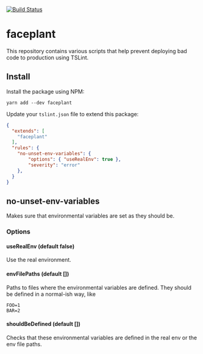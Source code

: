 [![Build Status](https://travis-ci.org/Meeshkan/faceplant.svg?branch=master)](https://travis-ci.org/freeCodeCamp/how-to-contribute-to-open-source)

# faceplant
This repository contains various scripts that help prevent deploying bad code to production using TSLint.

## Install

Install the package using NPM:

    yarn add --dev faceplant

Update your `tslint.json` file to extend this package:

```json
{
  "extends": [
    "faceplant"
  ],
  "rules": {
    "no-unset-env-variables": {
        "options": { "useRealEnv": true },
        "severity": "error"
    },
  }
}
```

## no-unset-env-variables

Makes sure that environmental variables are set as they should be.

### Options

#### useRealEnv (default false)

Use the real environment.

#### envFilePaths (default [])

Paths to files where the environmental variables are defined. They should be defined in a normal-ish way, like
```
FOO=1
BAR=2
```

#### shouldBeDefined (default [])

Checks that these environmental variables are defined in the real env or the env file paths.
